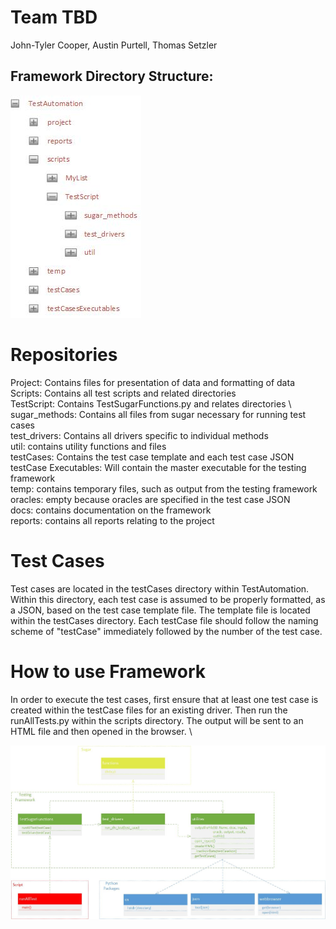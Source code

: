 # Team TBD

John-Tyler Cooper, Austin Purtell, Thomas Setzler

## Framework Directory Structure:

![directory framework](DirectoryTree.jpg)

# Repositories 
Project: Contains files for presentation of data and formatting of data \
Scripts: Contains all test scripts and related directories \
TestScript: Contains TestSugarFunctions.py and relates directories \ 
sugar_methods: Contains all files from sugar necessary for running test cases \
test_drivers: Contains all drivers specific to individual methods \
util: contains utility functions and files \
testCases: Contains the test case template and each test case JSON \
testCase Executables: Will contain the master executable for the testing framework \
temp: contains temporary files, such as output from the testing framework \
oracles: empty because oracles are specified in the test case JSON \
docs: contains documentation on the framework \
reports: contains all reports relating to the project

# Test Cases

Test cases are located in the testCases directory within TestAutomation.  Within this directory, each test case is assumed to be properly formatted, as a JSON, based on the test case template file.  The template file is located within the testCases directory.  Each testCase file should follow the naming scheme of "testCase" immediately followed by the number of the test case.

# How to use Framework 
In order to execute the test cases, first ensure that at least one test case is created within the testCase files for an existing driver.  Then run the runAllTests.py within the scripts directory.  The output will be sent to an HTML file and then opened in the browser. \ 

![framework_structure](TestingArch.jpg)
